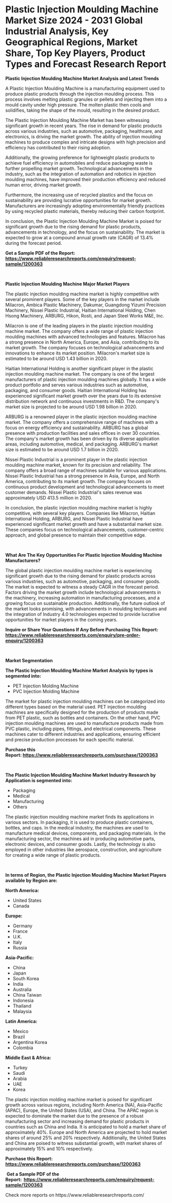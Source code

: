 <p><h1>Plastic Injection Moulding Machine Market Size 2024 - 2031 Global Industrial Analysis, Key Geographical Regions, Market Share, Top Key Players, Product Types and Forecast Research Report</h1></p><p><strong>Plastic Injection Moulding Machine Market Analysis and Latest Trends</strong></p>
<p><p>A Plastic Injection Moulding Machine is a manufacturing equipment used to produce plastic products through the injection moulding process. This process involves melting plastic granules or pellets and injecting them into a mould cavity under high pressure. The molten plastic then cools and solidifies, taking the shape of the mould, resulting in the desired product.</p><p>The Plastic Injection Moulding Machine Market has been witnessing significant growth in recent years. The rise in demand for plastic products across various industries, such as automotive, packaging, healthcare, and electronics, is driving the market growth. The ability of injection moulding machines to produce complex and intricate designs with high precision and efficiency has contributed to their rising adoption.</p><p>Additionally, the growing preference for lightweight plastic products to achieve fuel efficiency in automobiles and reduce packaging waste is further propelling market growth. Technological advancements in the industry, such as the integration of automation and robotics in injection moulding machines, have improved their production efficiency and reduced human error, driving market growth.</p><p>Furthermore, the increasing use of recycled plastics and the focus on sustainability are providing lucrative opportunities for market growth. Manufacturers are increasingly adopting environmentally friendly practices by using recycled plastic materials, thereby reducing their carbon footprint.</p><p>In conclusion, the Plastic Injection Moulding Machine Market is poised for significant growth due to the rising demand for plastic products, advancements in technology, and the focus on sustainability. The market is expected to grow at a compound annual growth rate (CAGR) of 13.4% during the forecast period.</p></p>
<p><strong>Get a Sample PDF of the Report:&nbsp; <a href="https://www.reliableresearchreports.com/enquiry/request-sample/1200363">https://www.reliableresearchreports.com/enquiry/request-sample/1200363</a></strong></p>
<p>&nbsp;</p>
<p><strong>Plastic Injection Moulding Machine Major Market Players</strong></p>
<p><p>The plastic injection moulding machine market is highly competitive with several prominent players. Some of the key players in the market include Milacron, Ambica Plastic Machinery, Dakumar, Guangdong Yizumi Precision Machinery, Nissei Plastic Industrial, Haitian International Holding, Chen Hsong Machinery, ARBURG, Hikon, Rosti, and Japan Steel Works M&E, Inc.</p><p>Milacron is one of the leading players in the plastic injection moulding machine market. The company offers a wide range of plastic injection moulding machines with advanced technologies and features. Milacron has a strong presence in North America, Europe, and Asia, contributing to its market growth. The company focuses on technological advancements and innovations to enhance its market position. Milacron's market size is estimated to be around USD 1.43 billion in 2020.</p><p>Haitian International Holding is another significant player in the plastic injection moulding machine market. The company is one of the largest manufacturers of plastic injection moulding machines globally. It has a wide product portfolio and serves various industries such as automotive, packaging, and consumer goods. Haitian International Holding has experienced significant market growth over the years due to its extensive distribution network and continuous investments in R&D. The company's market size is projected to be around USD 1.98 billion in 2020.</p><p>ARBURG is a renowned player in the plastic injection moulding machine market. The company offers a comprehensive range of machines with a focus on energy efficiency and sustainability. ARBURG has a global presence with production facilities and sales offices in over 30 countries. The company's market growth has been driven by its diverse application areas, including automotive, medical, and packaging. ARBURG's market size is estimated to be around USD 1.7 billion in 2020.</p><p>Nissei Plastic Industrial is a prominent player in the plastic injection moulding machine market, known for its precision and reliability. The company offers a broad range of machines suitable for various applications. Nissei Plastic Industrial has a strong presence in Asia, Europe, and North America, contributing to its market growth. The company focuses on continuous product development and technological advancements to meet customer demands. Nissei Plastic Industrial's sales revenue was approximately USD 413.5 million in 2020.</p><p>In conclusion, the plastic injection moulding machine market is highly competitive, with several key players. Companies like Milacron, Haitian International Holding, ARBURG, and Nissei Plastic Industrial have experienced significant market growth and have a substantial market size. These companies focus on technological advancements, customer-centric approach, and global presence to maintain their competitive edge.</p></p>
<p>&nbsp;</p>
<p><strong>What Are The Key Opportunities For Plastic Injection Moulding Machine Manufacturers?</strong></p>
<p><p>The global plastic injection moulding machine market is experiencing significant growth due to the rising demand for plastic products across various industries, such as automotive, packaging, and consumer goods. The market is expected to witness a steady CAGR in the forecast period. Factors driving the market growth include technological advancements in the machinery, increasing automation in manufacturing processes, and a growing focus on sustainable production. Additionally, the future outlook of the market looks promising, with advancements in moulding techniques and the integration of Industry 4.0 technologies expected to provide lucrative opportunities for market players in the coming years.</p></p>
<p><strong>Inquire or Share Your Questions If Any Before Purchasing This Report: <a href="https://www.reliableresearchreports.com/enquiry/pre-order-enquiry/1200363">https://www.reliableresearchreports.com/enquiry/pre-order-enquiry/1200363</a></strong></p>
<p>&nbsp;</p>
<p><strong>Market Segmentation</strong></p>
<p><strong>The Plastic Injection Moulding Machine Market Analysis by types is segmented into:</strong></p>
<p><ul><li>PET Injection Molding Machine</li><li>PVC Injection Molding Machine</li></ul></p>
<p><p>The market for plastic injection moulding machines can be categorized into different types based on the material used. PET injection moulding machines are specifically designed for the production of products made from PET plastic, such as bottles and containers. On the other hand, PVC injection moulding machines are used to manufacture products made from PVC plastic, including pipes, fittings, and electrical components. These machines cater to different industries and applications, ensuring efficient and precise production processes for each specific material.</p></p>
<p><strong>Purchase this Report:&nbsp;<a href="https://www.reliableresearchreports.com/purchase/1200363">https://www.reliableresearchreports.com/purchase/1200363</a></strong></p>
<p>&nbsp;</p>
<p><strong>The Plastic Injection Moulding Machine Market Industry Research by Application is segmented into:</strong></p>
<p><ul><li>Packaging</li><li>Medical</li><li>Manufacturing</li><li>Others</li></ul></p>
<p><p>The plastic injection moulding machine market finds its applications in various sectors. In packaging, it is used to produce plastic containers, bottles, and caps. In the medical industry, the machines are used to manufacture medical devices, components, and packaging materials. In the manufacturing sector, the machines aid in producing automotive parts, electronic devices, and consumer goods. Lastly, the technology is also employed in other industries like aerospace, construction, and agriculture for creating a wide range of plastic products.</p></p>
<p>&nbsp;</p>
<p><strong>In terms of Region, the Plastic Injection Moulding Machine Market Players available by Region are:</strong></p>
<p>
    <p> <strong> North America: </strong>
        <ul>
            <li>United States</li>
            <li>Canada</li>
        </ul>
        </p> 
    <p> <strong> Europe: </strong>
        <ul>
            <li>Germany</li>
            <li>France</li>
            <li>U.K.</li>
            <li>Italy</li>
            <li>Russia</li>
        </ul>
        </p> 
    <p> <strong> Asia-Pacific: </strong>
        <ul>
            <li>China</li>
            <li>Japan</li>
            <li>South Korea</li>
            <li>India</li>
            <li>Australia</li>
            <li>China Taiwan</li>
            <li>Indonesia</li>
            <li>Thailand</li>
            <li>Malaysia</li>
        </ul>
        </p> 
    <p> <strong> Latin America: </strong>
        <ul>
            <li>Mexico</li>
            <li>Brazil</li>
            <li>Argentina Korea</li>
            <li>Colombia</li>
        </ul>
        </p> 
    <p> <strong> Middle East & Africa: </strong>
        <ul>
            <li>Turkey</li>
            <li>Saudi</li>
            <li>Arabia</li>
            <li>UAE</li>
            <li>Korea</li>
        </ul>
    </p>
    </p>
<p><p>The plastic injection molding machine market is poised for significant growth across various regions, including North America (NA), Asia-Pacific (APAC), Europe, the United States (USA), and China. The APAC region is expected to dominate the market due to the presence of a robust manufacturing sector and increasing demand for plastic products in countries such as China and India. It is anticipated to hold a market share of approximately 40%. Europe and North America are projected to hold market shares of around 25% and 20% respectively. Additionally, the United States and China are poised to witness substantial growth, with market shares of approximately 15% and 10% respectively.</p></p>
<p><strong>Purchase this Report: <a href="https://www.reliableresearchreports.com/purchase/1200363">https://www.reliableresearchreports.com/purchase/1200363</a></strong></p>
<p>&nbsp;<strong>Get a Sample PDF of the Report:&nbsp;&nbsp;<a href="https://www.reliableresearchreports.com/enquiry/request-sample/1200363">https://www.reliableresearchreports.com/enquiry/request-sample/1200363</a></strong></p>
<p><strong></strong></p>
<p>Check more reports on https://www.reliableresearchreports.com/</p>